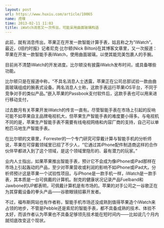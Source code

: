 ```yaml
---
layout: post
url: https://www.huxiu.com/article/10065
name: 虎嗅
time: 2013-02-11 11:03
title: iWatch消息又一次传出，可能采用曲面玻璃构造
---
```

此前，就有消息传出，苹果正在开发一款智能计算手表，姑且称之为“iWatch”。最近，《纽约时报》记者尼克·比尔顿(Nick Bilton)在其博客文章里，又一次报道：苹果在开发一款智能手表iWatch，使用曲面玻璃，以使其能完美包裹人的手腕。

目前尚不清楚iWatch的开发进度。比尔顿没有披露iWatch发布时间，或具备哪些功能。

比尔顿只是在报道中称，“不具名消息人士透露，苹果正在公司总部试验一款由曲面玻璃组成的腕表式设备。两名消息人士称，这款手表运行苹果iOS平台，不同于竞争对手的类似产品。”嵌入苹果的Passbook支付软件后，这款手表也可以用来进行移动支付，

过去数月有关苹果开发iWatch的传言一直有。尽管智能手表在市场上引起的反响可能不如苹果自主品牌电视机大，但苹果生产智能手表的难度要小得多。与电视机不同的是，苹果生产智能手表不需要有线电视网络和内容厂商的支持，自己可以单枪匹马地生产智能手表。

在比尔顿的文章里，Forrester的一个专门研究可穿戴计算与智能手机的分析师说，苹果在可穿戴领域里已招了不少人，“它通过其iPhone配件制造商这样的合作伙伴早都进入到了这个领域，是这个领域里隐形的、最有潜力的玩家。”

业内人士指出，如果苹果推出智能手表，预计它不会成为像iPhone或iPad那样在市场上引起轰动的产品，至少对苹果营收或利润的影响不如iPhone或iPad大。分析师预计这是苹果一个试验性项目。与iPhone是一款手机一样，iWatch是一款手表，其本质是一台可佩戴的计算机。耐克的健康状况记录产品Fuelband和Jawbone的UP都表明，可佩戴计算机是有市场的。苹果的对手公司之一谷歌正在为其穿戴设备的拳头产品——谷歌眼镜招募开发者。

不过，福布斯网站也有作者称，智能手机市场还没成熟到值得苹果造个iWatch来占领的地步，不管是Pebble还是索尼的智能手表，都不具备成熟的技术、体验不太好，而该作者认为苹果也不具备足够领先技术能在短时间内——比如说几个月内就彻底改变这个现状。

